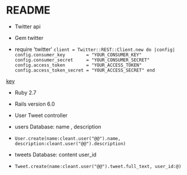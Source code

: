 # README

* Twitter api

* Gem twitter

* require 'twitter'
`client = Twitter::REST::Client.new do |config|
  config.consumer_key        = "YOUR_CONSUMER_KEY"
  config.consumer_secret     = "YOUR_CONSUMER_SECRET"
  config.access_token        = "YOUR_ACCESS_TOKEN"
  config.access_token_secret = "YOUR_ACCESS_SECRET"
end`

[key](https://developer.twitter.com/en/portal/projects-and-apps)


* Ruby 2.7

* Rails version 6.0

* User Tweet controller

* users Database: name , description
*   `User.create(name:cleant.user("@@").name, description:cleant.user("@@").description) `

* tweets Database: content user_id
*   `Tweet.create(name:cleant.user("@@").tweet.full_text, user_id:@) `







